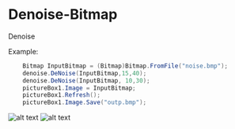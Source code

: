 # Denoise-Bitmap
Denoise

Example:
```cs
    Bitmap InputBitmap = (Bitmap)Bitmap.FromFile("noise.bmp");    
    denoise.DeNoise(InputBitmap,15,40);
    denoise.DeNoise(InputBitmap, 10,30);
    pictureBox1.Image = InputBitmap;
    pictureBox1.Refresh();
    pictureBox1.Image.Save("outp.bmp");
 ```

![alt text](https://github.com/PieterBoots/Denoise-Bitmap/blob/main/noise.bmp?raw=true)
![alt text](https://github.com/PieterBoots/Denoise-Bitmap/blob/main/outp.bmp?raw=true)

